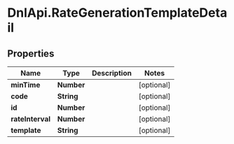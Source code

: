 # DnlApi.RateGenerationTemplateDetail

## Properties
Name | Type | Description | Notes
------------ | ------------- | ------------- | -------------
**minTime** | **Number** |  | [optional] 
**code** | **String** |  | [optional] 
**id** | **Number** |  | [optional] 
**rateInterval** | **Number** |  | [optional] 
**template** | **String** |  | [optional] 


